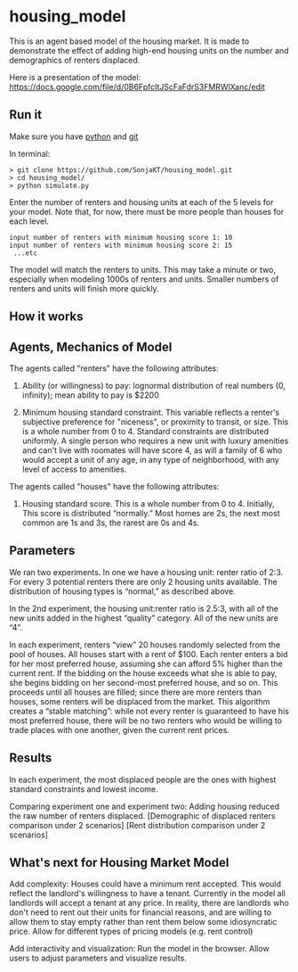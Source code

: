 # housing_model

This is an agent based model of the housing market. It is made to demonstrate the effect of adding high-end housing units on the number and demographics of renters displaced.

Here is a presentation of the model: https://docs.google.com/file/d/0B6FpfcltJScFaFdrS3FMRWlXanc/edit

## Run it

Make sure you have [python](https://www.python.org/downloads/) and [git](https://help.github.com/articles/set-up-git/)

In terminal:

```
> git clone https://github.com/SonjaKT/housing_model.git
> cd housing_model/
> python simulate.py

```
Enter the number of renters and housing units at each of the 5 levels for your model. Note that, for now, there must be more people than houses for each level.
```
input number of renters with minimum housing score 1: 10
input number of renters with minimum housing score 2: 15
 ...etc
```
The model will match the renters to units. This may take a minute or two, especially when modeling 1000s of renters and units. Smaller numbers of renters and units will finish more quickly.


## How it works

## Agents, Mechanics of Model

The agents called "renters" have the following attributes:
 1. Ability (or willingness) to pay: lognormal distribution of real numbers (0, infinity); mean ability to pay is $2200

 2. Minimum housing standard constraint.
This variable reflects a renter's subjective preference for "niceness", or proximity to transit, or size. This is a whole number from 0 to 4. Standard constraints are distributed uniformly.
A single person who requires a new unit with luxury amenities and can't live with roomates will have score 4, as will a family of 6 who would accept a unit of any age, in any type of neighborhood, with any level of access to amenities.

The agents called "houses" have the following attributes:
1. Housing standard score.
This is a whole number from 0 to 4. 
Initially, This score is distributed “normally.” Most homes are 2s, the next most common are 1s and 3s, the rarest are 0s and 4s.

## Parameters

We ran two experiments.
In one we have a housing unit: renter ratio of 2:3. For every 3 potential renters there are only 2 housing units available. The distribution of housing types is “normal,” as described above. 

In the 2nd experiment, the housing unit:renter ratio is 2.5:3, with all of the new units added in the highest “quality” category. All of the new units are “4”.

In each experiment, renters “view” 20 houses randomly selected from the pool of houses. All houses start with a rent of $100. Each renter enters a bid for her most preferred house, assuming she can afford 5% higher than the current rent. If the bidding on the house exceeds what she is able to pay, she begins bidding on her second-most preferred house, and so on. This proceeds until all houses are filled; since there are more renters than houses, some renters will be displaced from the market. This algorithm creates a “stable matching”: while not every renter is guaranteed to have his most preferred house, there will be no two renters who would be willing to trade places with one another, given the current rent prices.
 
## Results
In each experiment, the most displaced people are the ones with highest standard constraints and lowest income. 

Comparing experiment one and experiment two:
Adding housing reduced the raw number of renters displaced. 
[Demographic of displaced renters comparison under 2 scenarios]
[Rent distribution comparison under 2 scenarios]

## What's next for Housing Market Model
Add complexity:
Houses could have a minimum rent accepted. This would reflect the landlord's willingness to have a tenant. Currently in the model all landlords will accept a tenant at any price. In reality, there are landlords who don't need to rent out their units for financial reasons, and are willing to allow them to stay empty rather than rent them below some idiosyncratic price.
Allow for different types of pricing models (e.g. rent control)

Add interactivity and visualization:
Run the model in the browser. Allow users to adjust parameters and visualize results.
